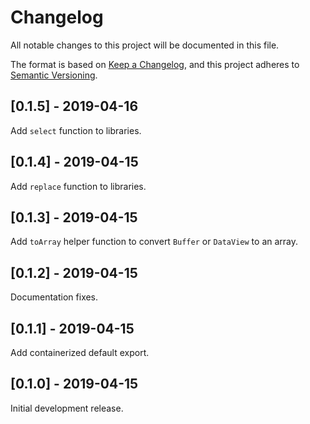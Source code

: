 # Changelog
All notable changes to this project will be documented in this file.

The format is based on [Keep a Changelog](https://keepachangelog.com/en/1.0.0/),
and this project adheres to [Semantic Versioning](https://semver.org/spec/v2.0.0.html).

## [0.1.5] - 2019-04-16
Add `select` function to libraries.

## [0.1.4] - 2019-04-15
Add `replace` function to libraries.

## [0.1.3] - 2019-04-15
Add `toArray` helper function to convert `Buffer` or `DataView` to an array.

## [0.1.2] - 2019-04-15
Documentation fixes.

## [0.1.1] - 2019-04-15
Add containerized default export.

## [0.1.0] - 2019-04-15
Initial development release.
